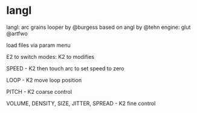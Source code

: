 # langl

langl: arc grains looper
by @burgess
based on angl by @tehn
engine: glut @artfwo

load files via param menu

E2 to switch modes:
K2 to modifies

SPEED
	- K2 then touch arc to
	set speed to zero

LOOP
	- K2 move loop position

PITCH
	- K2 coarse control

VOLUME, DENSITY, SIZE,
JITTER, SPREAD
	- K2 fine control
